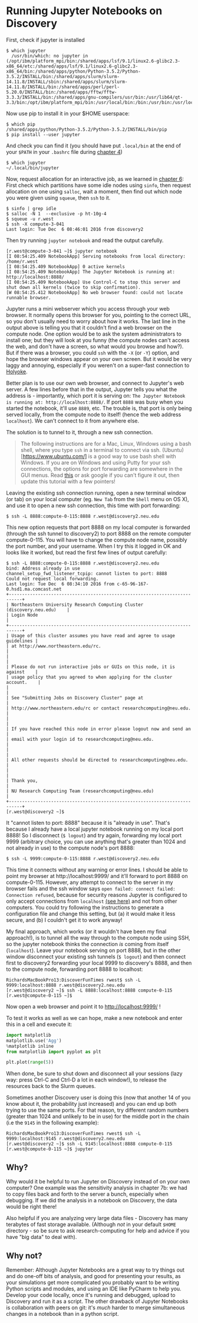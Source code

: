 # Running Jupyter Notebooks on Discovery

First, check if jupyter is installed

    $ which jupyter
      /usr/bin/which: no jupyter in (/opt/ibm/platform_mpi/bin:/shared/apps/lsf/9.1/linux2.6-glibc2.3-x86_64/etc:/shared/apps/lsf/9.1/linux2.6-glibc2.3-x86_64/bin:/shared/apps/python/Python-3.5.2/Python-3.5.2/INSTALL/bin:/shared/apps/slurm/slurm-14.11.8/INSTALL/sbin:/shared/apps/slurm/slurm-14.11.8/INSTALL/bin:/shared/apps/perl/perl-5.20.0/INSTALL/bin:/shared/apps/fftw/fftw-3.3.3/INSTALL/bin:/shared/apps/gnu-compilers/usr/bin:/usr/lib64/qt-3.3/bin:/opt/ibm/platform_mpi/bin:/usr/local/bin:/bin:/usr/bin:/usr/local/sbin:/usr/sbin:/sbin:/home/r.west/.local/bin:/home/r.west/bin:/home/r.west/.local/bin)

Now use pip to install it in your $HOME userspace:

    $ which pip
    /shared/apps/python/Python-3.5.2/Python-3.5.2/INSTALL/bin/pip
    $ pip install --user jupyter

And check you can find it (you should have put `.local/bin` at the end of your `$PATH` in your `.bashrc` file during [chapter 4](04-python-packages.md))

    $ which jupyter
    ~/.local/bin/jupyter

Now, request allocation for an interactive job, as we learned in [chapter 6](06-interactive.md):
First check which partitions have some idle nodes using `sinfo`, then request allocation on one using `salloc`, wait a moment, then find out which node you were given using `squeue`, then `ssh` to it.

    $ sinfo | grep idle
    $ salloc -N 1  --exclusive -p ht-10g-4
    $ squeue -u r.west
    $ ssh -X compute-3-041
    Last login: Tue Dec  6 08:46:01 2016 from discovery2

Then try running `jupyter notebook` and read the output carefully.

    [r.west@compute-3-041 ~]$ jupyter notebook
    [I 08:54:25.409 NotebookApp] Serving notebooks from local directory: /home/r.west
    [I 08:54:25.409 NotebookApp] 0 active kernels
    [I 08:54:25.409 NotebookApp] The Jupyter Notebook is running at: http://localhost:8888/
    [I 08:54:25.409 NotebookApp] Use Control-C to stop this server and shut down all kernels (twice to skip confirmation).
    [W 08:54:25.412 NotebookApp] No web browser found: could not locate runnable browser.


Jupyter runs a mini webserver which you access through your web browser.
It normally opens this browser for you, pointing to the correct URL, so
you don't usually need to worry about how it works.
The last line in the output above is telling you that it couldn't find a web browser on the compute node.
One option would be to ask the system administrators to install one;
but they will look at you funny (the compute nodes can't access the web, and don't have a screen, so what would you browse and how?). But if there was a browser, you could `ssh` with the `-X` (or `-Y`) option, and hope the browser windows appear on your own screen. But it would be very laggy and annoying, especially if you weren't on a super-fast connection to [Holyoke](http://www.mghpcc.org/about/about-the-mghpcc/).

Better plan is to use our own web browser, and connect to Jupyter's web server. A few lines before that in the output, Jupyter tells you what the address is - importantly, which port it is serving on: `The Jupyter Notebook is running at: http://localhost:8888/`.
If port `8888` was busy when you started the notebook, it'll use `8889`, etc.  The trouble is, that port is only being served locally, from the compute node to itself! (hence the web address `localhost`). We can't connect to it from anywhere else.

The solution is to tunnel to it, through a new ssh connection.

> The following instructions are for a Mac, Linux, Windows using a bash shell, where you type `ssh` in a terminal to connect via ssh. (Ubuntu)[https://www.ubuntu.com/] is a good way to use bash shell with Windows. If you are on Windows and using Putty for your ssh connections, the options for port forwarding are somewhere in the GUI menus. Read [this](https://howto.ccs.neu.edu/howto/windows/ssh-port-tunneling-with-putty/) or ask google if you can't figure it out, then update this tutorial with a few pointers!

Leaving the existing ssh connection running, open a new terminal window (or tab) on your local computer (eg. `New Tab` from the `Shell` menu on OS X), and use it to open a new ssh connection, this time with port forwarding:

    $ ssh -L 8888:compute-0-115:8888 r.west@discovery2.neu.edu

This new option requests that port 8888 on my local computer is forwarded (through the ssh tunnel to discovery2) to port 8888 on the remote computer compute-0-115.  You will have to change the compute node name, possibly the port number, and your username.
When I try this it logged in OK and looks like it worked, but read the first few lines of output carefully:

```
$ ssh -L 8888:compute-0-115:8888 r.west@discovery2.neu.edu
bind: Address already in use
channel_setup_fwd_listener_tcpip: cannot listen to port: 8888
Could not request local forwarding.
Last login: Tue Dec  6 08:34:10 2016 from c-65-96-167-0.hsd1.ma.comcast.net
+---------------------------------------------------------------------------+
| Northeastern University Research Computing Cluster (discovery.neu.edu)    |
| Login Node                                                                |
+---------------------------------------------------------------------------+
| Usage of this cluster assumes you have read and agree to usage guidelines |
| at http://www.northeastern.edu/rc.                                        |
|                                                                           |
| Please do not run interactive jobs or GUIs on this node, it is against    |
| usage policy that you agreed to when applying for the cluster account.    |
|                                                                           |
| See "Submitting Jobs on Discovery Cluster" page at                        |
| http://www.northeastern.edu/rc or contact researchcomputing@neu.edu.      |
|                                                                           |
| If you have reached this node in error please logout now and send an      |
| email with your login id to researchcomputing@neu.edu.                    |
|                                                                           |
| All other requests should be directed to researchcomputing@neu.edu.       |
|                                                                           |
| Thank you,                                                                |
| NU Research Computing Team (researchcomputing@neu.edu)                    |
+---------------------------------------------------------------------------+
[r.west@discovery2 ~]$
```

It "cannot listen to port: 8888" because it is "already in use". That's because I already have a local jupyter notebook running on my local port 8888!
So I disconnect (`$ logout`) and try again, forwarding my local port 9999 (arbitrary choice, you can use anything that's greater than 1024 and not already in use) to the compute node's port 8888:

    $ ssh -L 9999:compute-0-115:8888 r.west@discovery2.neu.edu

This time it connects without any warning or error lines.
I should be able to point my browser at http://localhost:9999/ and it'll forward to port 8888 on compute-0-115.
However, any attempt to connect to the server in my browser fails and the ssh window says `open failed: connect failed: Connection refused`, because for security reasons Jupyter is configured to only accept connections from `localhost` [(see here)](http://jupyter-notebook.readthedocs.io/en/latest/public_server.html) and not from other computers.
You could try following the instructions to generate a configuration file and change this setting, but (a) it would make it less secure, and (b) I couldn't get it to work anyway!

My final approach, which works (or it wouldn't have been my final approach!), is to tunnel all the way through to the compute node using SSH, so the jupyter notebook thinks the connection *is* coming from itself (`localhost`).  Leave your notebook serving on port 8888, but in the other window disconnect your existing ssh tunnels (`$ logout`) and then connect first to discovery2 forwarding your local 9999 to discovery's 8888, and then to the compute node, forwarding port 8888 to localhost:

    RichardsMacBookPro13:DiscoverFunTimes rwest$ ssh -L 9999:localhost:8888 r.west@discovery2.neu.edu
    [r.west@discovery2 ~]$ ssh -L 8888:localhost:8888 compute-0-115
    [r.west@compute-0-115 ~]$

Now open a web browser and point it to [http://localhost:9999/](http://localhost:9999/) !

To test it works as well as we can hope, make a new notebook and enter this in a cell and execute it:

```python
import matplotlib
matplotlib.use('Agg')
%matplotlib inline
from matplotlib import pyplot as plt

plt.plot(range(5))
```

When done, be sure to shut down and disconnect all your sessions (lazy way: press Ctrl-C and Ctrl-D a lot in each window!), to release the resources back to the Slurm queues.

Sometimes another Discovery user is doing this (now that another 14 of you know about it, the probability just increased) and you can end up both trying to use the same ports. For that reason, try different random numbers (greater than 1024 and unlikely to be in use) for the middle port in the chain (i.e the `9145` in the following example):

    RichardsMacBookPro13:DiscoverFunTimes rwest$ ssh -L 9999:localhost:9145 r.west@discovery2.neu.edu
    [r.west@discovery2 ~]$ ssh -L 9145:localhost:8888 compute-0-115
    [r.west@compute-0-115 ~]$ jupyter
    

## Why?

Why would it be helpful to run Jupyter on Discovery instead of on your own computer?
One example was the sensitivity analysis in chapter 7b: we had to copy files back and forth to the server a bunch, especially when debugging. If we did the analysis in a notebook on Discovery, the data would be right there!

Also helpful if you are analyzing very large data files - Discovery has many terabytes of fast storage available. (Although *not* in your default `$HOME` directory - so be sure to ask research-computing for help and advice if you have "big data" to deal with).

## Why not?

Remember: Although Jupyter Notebooks are a great way to try things out and do one-off bits of analysis, and good for presenting your results, as your simulations get more complicated you probably want to be writing Python scripts and modules, and using an IDE like PyCharm to help you. Develop your code locally, once it's running and debugged, upload to Discovery and run it as a script.  The other drawback of Jupyter Notebooks is collaboration with peers on git: it's *much* harder to merge simultaneous changes in a notebook than in a python script. 
